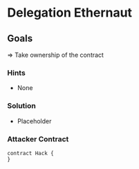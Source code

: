 # Delegation Ethernaut

## Goals

=> Take ownership of the contract

### Hints

- None

### Solution

- Placeholder

### Attacker Contract

```solidity
contract Hack {
}
```
